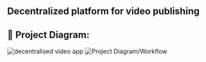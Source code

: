 ## Decentralized platform for video publishing

## 🔧 Project Diagram:

![decentralised video app](https://user-images.githubusercontent.com/58487973/132028167-5975de9e-ad83-481c-8508-6fc58b7ab608.jpg)
![Project Diagram/Workflow](https://i.gyazo.com/9f03d7bc067d1013966b0cb901517567.png)
